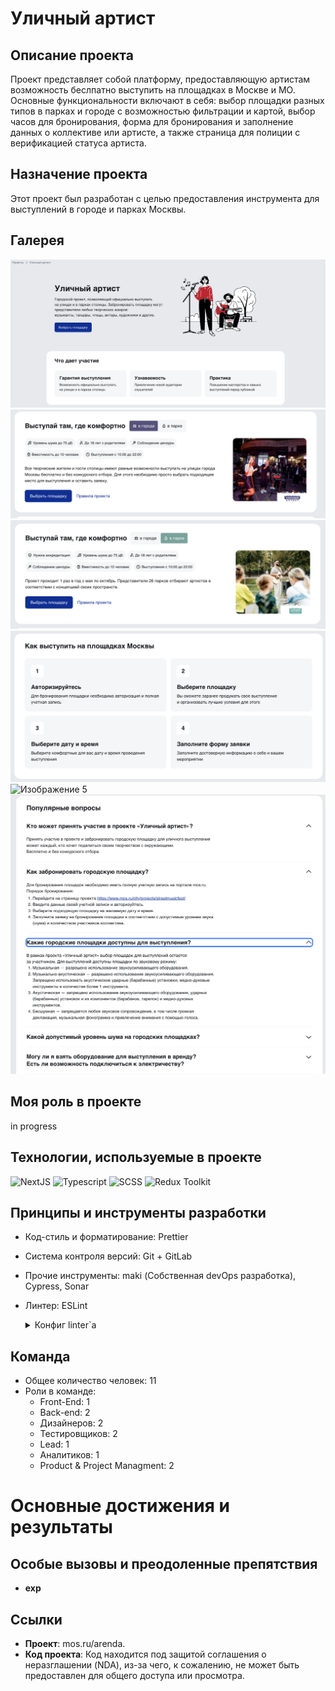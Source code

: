# Уличный артист

## Описание проекта

Проект представляет собой платформу, предоставляющую артистам возможность беслпатно выступить на площадках в Москве и МО. Основные функциональности включают в себя: выбор площадки разных типов в парках и городе с возможностью фильтрации и картой, выбор часов для бронирования, форма для бронирования и заполнение данных о коллективе или артисте, а также страница для полиции с верификацией статуса артиста. 

## Назначение проекта

Этот проект был разработан с целью предоставления инструмента для выступлений в городе и парках Москвы.

## Галерея

![Изображение 1](https://github.com/BrandonWF1/streetmusic/blob/main/screen%201.png)
![Изображение 2](https://github.com/BrandonWF1/streetmusic/blob/main/screen2.png)
![Изображение 3](https://github.com/BrandonWF1/streetmusic/blob/main/screen%203.png)
![Изображение 4](https://github.com/BrandonWF1/streetmusic/blob/main/screen%204.png)
![Изображение 5](https://github.com/BrandonWF1/streetmusic/blob/main/screen%205.png)
![Изображение 6](https://github.com/BrandonWF1/streetmusic/blob/main/screen%206.png)

## Моя роль в проекте

in progress

## Технологии, используемые в проекте

  ![NextJS](https://img.shields.io/badge/-NextJS-black?style=for-the-badge&logo=next.js)
  ![Typescript](https://img.shields.io/badge/-Typescript-white?style=for-the-badge&logo=typescript)
  ![SCSS](https://img.shields.io/badge/-SCSS-pink?style=for-the-badge&logo=sass)
  ![Redux Toolkit](https://img.shields.io/badge/-Redux_Toolkit-purple?style=for-the-badge&logo=redux)
  
## Принципы и инструменты разработки
- Код-стиль и форматирование: Prettier
- Система контроля версий: Git + GitLab
- Прочие инструменты: maki (Собственная devOps разработка), Cypress, Sonar
- Линтер: ESLint
  <details>
  <summary>Конфиг linter`а</summary>
  
  ```javascript
  {
  "parser": "@typescript-eslint/parser",
  "parserOptions": {
    "ecmaVersion": 2018,
    "ecmaFeatures": {
      "jsx": true
    },
    "useJSXTextNode": true
  },
  "env": {
    "browser": true,
    "node": true,
    "commonjs": true,
    "jest": true
  },
  "extends": [
    "plugin:@typescript-eslint/recommended",
    "react-app",
    "airbnb",
    "prettier"
  ],
  "plugins": [
    "@typescript-eslint",
    "react-hooks",
    "jsx-a11y"
  ],
  "rules": {
    "@typescript-eslint/no-var-requires": 0,
    "global-require": 0,
    "semi": 2,
    "react/jsx-key": 2,
    "no-use-before-define": 0,
    "react/require-default-props": 0,
    "@typescript-eslint/ban-ts-ignore": 0,
    "no-shadow": 0,
    "arrow-body-style": "warn",
    "@typescript-eslint/ban-types": 0,
    "@typescript-eslint/ban-ts-comment": 0,
    "@typescript-eslint/no-unused-vars": 1,
    "@typescript-eslint/no-empty-function": 1,
    "@typescript-eslint/no-use-before-define": 2,
    "@typescript-eslint/no-explicit-any": [
      2,
      {
        "ignoreRestArgs": false
      }
    ],
    "@typescript-eslint/interface-name-prefix": 0,
    "@typescript-eslint/explicit-member-accessibility": 0,
    "import/no-extraneous-dependencies": [
      2,
      {
        "devDependencies": true
      }
    ],
    "import/prefer-default-export": 0,
    "spaced-comment": [
      "error",
      "always",
      {
        "markers": [
          "/"
        ]
      }
    ],
    "react/jsx-filename-extension": [
      1,
      {
        "extensions": [
          ".js",
          ".jsx",
          ".tsx"
        ]
      }
    ],
    "react-hooks/rules-of-hooks": "error",
    "react-hooks/exhaustive-deps": "warn",
    "@typescript-eslint/explicit-function-return-type": 0,
    "@typescript-eslint/prefer-function-type": 2,
    "no-param-reassign": [
      "error",
      {
        "props": true,
        "ignorePropertyModificationsFor": [
          "state"
        ]
      }
    ],
    "jsx-a11y/label-has-associated-control": [
      2,
      {
        "labelComponents": [
          "CustomInputLabel"
        ],
        "labelAttributes": [
          "label"
        ],
        "controlComponents": [
          "CustomInput"
        ],
        "depth": 3
      }
    ],
    "jsx-a11y/label-has-for": 0,
    "react/jsx-props-no-spreading": 0,
    "import/extensions": [
      "error",
      "ignorePackages",
      {
        "js": "never",
        "jsx": "never",
        "ts": "never",
        "tsx": "never"
      }
    ],
    "react/destructuring-assignment": 1
  },
  "overrides": [
    {
      "files": [
        "*.js"
      ],
      "rules": {
        "@typescript-eslint/no-var-requires": "off"
      }
    },
    {
      "files": [
        "style.ts"
      ],
      "rules": {
        "import/no-unresolved": 0
      }
    },
    {
      "files": [
        "*.ts",
        "*.tsx"
      ],
      "rules": {
        "no-undef": 0
      }
    }
  ],
  "settings": {
    "import/resolver": {
      "node": {
        "extensions": [
          ".js",
          ".jsx",
          ".ts",
          ".tsx"
        ]
      }
    }
  }
  }
</details>

## Команда
- Общее количество человек: 11
- Роли в команде:
  - Front-End: 1
  - Back-end: 2
  - Дизайнеров: 2
  - Тестировщиков: 2
  - Lead: 1
  - Аналитиков: 1
  - Product & Project Managment: 2
    
# Основные достижения и результаты


## Особые вызовы и преодоленные препятствия

- **exp**

## Ссылки

- **Проект**: mos.ru/arenda.
- **Код проекта**: Код находится под защитой соглашения о неразглашении (NDA), из-за чего, к сожалению, не может быть предоставлен для общего доступа или просмотра.
